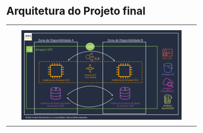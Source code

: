 # Arquitetura do Projeto final

***

<figure><img src="../../.gitbook/assets/image (2) (1).png" alt=""><figcaption></figcaption></figure>

***
